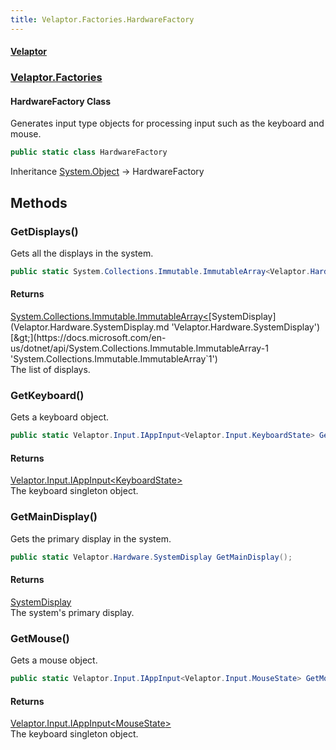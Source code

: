 ```yaml
---
title: Velaptor.Factories.HardwareFactory
---
```


#### [Velaptor](Namespaces.md 'Velaptor Namespaces')
### [Velaptor.Factories](Velaptor.Factories.md 'Velaptor.Factories')

#### HardwareFactory Class

Generates input type objects for processing input such as the keyboard and mouse.

```csharp
public static class HardwareFactory
```

Inheritance [System.Object](https://docs.microsoft.com/en-us/dotnet/api/System.Object 'System.Object') → HardwareFactory
## Methods

<a name='Velaptor.Factories.HardwareFactory.GetDisplays()'></a>

### GetDisplays() 

Gets all the displays in the system.

```csharp
public static System.Collections.Immutable.ImmutableArray<Velaptor.Hardware.SystemDisplay> GetDisplays();
```

#### Returns
[System.Collections.Immutable.ImmutableArray&lt;](https://docs.microsoft.com/en-us/dotnet/api/System.Collections.Immutable.ImmutableArray-1 'System.Collections.Immutable.ImmutableArray`1')[SystemDisplay](Velaptor.Hardware.SystemDisplay.md 'Velaptor.Hardware.SystemDisplay')[&gt;](https://docs.microsoft.com/en-us/dotnet/api/System.Collections.Immutable.ImmutableArray-1 'System.Collections.Immutable.ImmutableArray`1')  
The list of displays.

<a name='Velaptor.Factories.HardwareFactory.GetKeyboard()'></a>

### GetKeyboard() 

Gets a keyboard object.

```csharp
public static Velaptor.Input.IAppInput<Velaptor.Input.KeyboardState> GetKeyboard();
```

#### Returns
[Velaptor.Input.IAppInput&lt;](Velaptor.Input.IAppInput_TState_.md 'Velaptor.Input.IAppInput<TState>')[KeyboardState](Velaptor.Input.KeyboardState.md 'Velaptor.Input.KeyboardState')[&gt;](Velaptor.Input.IAppInput_TState_.md 'Velaptor.Input.IAppInput<TState>')  
The keyboard singleton object.

<a name='Velaptor.Factories.HardwareFactory.GetMainDisplay()'></a>

### GetMainDisplay() 

Gets the primary display in the system.

```csharp
public static Velaptor.Hardware.SystemDisplay GetMainDisplay();
```

#### Returns
[SystemDisplay](Velaptor.Hardware.SystemDisplay.md 'Velaptor.Hardware.SystemDisplay')  
The system's primary display.

<a name='Velaptor.Factories.HardwareFactory.GetMouse()'></a>

### GetMouse() 

Gets a mouse object.

```csharp
public static Velaptor.Input.IAppInput<Velaptor.Input.MouseState> GetMouse();
```

#### Returns
[Velaptor.Input.IAppInput&lt;](Velaptor.Input.IAppInput_TState_.md 'Velaptor.Input.IAppInput<TState>')[MouseState](Velaptor.Input.MouseState.md 'Velaptor.Input.MouseState')[&gt;](Velaptor.Input.IAppInput_TState_.md 'Velaptor.Input.IAppInput<TState>')  
The keyboard singleton object.